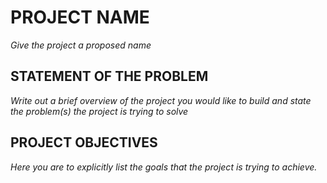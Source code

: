 # PROJECT NAME

*Give the project a proposed name*

## STATEMENT OF THE PROBLEM

*Write out a brief overview of the project you would like to build and state the problem(s) the project is trying to solve* 

## PROJECT OBJECTIVES

*Here you are to explicitly list the goals that the project is trying to achieve.*
